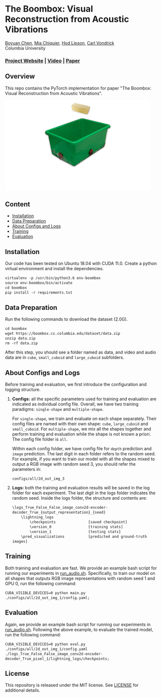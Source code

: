 # The Boombox: Visual Reconstruction from Acoustic Vibrations

[Boyuan Chen](http://boyuanchen.com/),
[Mia Chiquier](https://www.linkedin.com/in/mia-chiquier-3862b9122),
[Hod Lipson](https://www.hodlipson.com/),
[Carl Vondrick](http://www.cs.columbia.edu/~vondrick/)
<br>
Columbia University
<br>

### [Project Website](https://boombox.cs.columbia.edu/) | [Video](https://www.youtube.com/watch?v=fZn-PIlrxRc) | [Paper](http://arxiv.org/abs/2105.08052)

## Overview
This repo contains the PyTorch implementation for paper "The Boombox: Visual Reconstruction from Acoustic Vibrations".

![teaser](figures/teaser.gif)

## Content

- [Installation](#installation)
- [Data Preparation](#data-preparation)
- [About Configs and Logs](#about-configs-and-logs)
- [Training](#training)
- [Evaluation](#evaluation)

## Installation

Our code has been tested on Ubuntu 18.04 with CUDA 11.0. Create a python virtual environment and install the dependencies.

```
virtualenv -p /usr/bin/python3.6 env-boombox
source env-boombox/bin/activate
cd boombox
pip install -r requirements.txt
```

## Data Preparation

Run the following commands to download the dataset (2.0G).

```
cd boombox
wget https://boombox.cs.columbia.edu/dataset/data.zip
unzip data.zip
rm -rf data.zip
```
After this step, you should see a folder named as data, and video and audio data are in `cube`, `small_cuboid` and `large_cuboid` subfolders.

## About Configs and Logs

Before training and evaluation, we first introduce the configuration and logging structure.

1. **Configs:** all the specific parameters used for training and evaluation are indicated as individual config file. Overall, we have two training paradigms: `single-shape` and `multiple-shape`.

    For `single-shape`, we train and evaluate on each shape separately. Their config files are named with their own shape: `cube`, `large_cuboid` and `small_cuboid`. For `multiple-shape`, we mix all the shapes together and perform training and evaluation while the shape is not known a priori. The config file folder is `all`.

    Within each config folder, we have config file for `depth` prediction and `image` prediction. The last digit in each folder refers to the random seed. For example, if you want to train our model with all the shapes mixed to output a RGB image with random seed 3, you should refer the parameters in:
    ```
    configs/all/2d_out_img_3
    ```

2. **Logs:** both the training and evaluation results will be saved in the log folder for each experiment. The last digit in the logs folder indicates the random seed. Inside the logs folder, the structure and contents are:

    ```
    \logs_True_False_False_image_conv2d-encoder-decoder_True_{output_representation}_{seed}
        \lightning_logs
            \checkpoints               [saved checkpoint]
            \version_0                 [training stats]
            \version_1                 [testing stats]
        \pred_visualizations           [predicted and ground-truth images]
    ```

## Training

Both training and evaluation are fast. We provide an example bash script for running our experiments in [run_audio.sh](run_audio.sh). Specifically, to train our model on all shapes that outputs RGB image representations with random seed 1 and GPU 0, run the following command:

```
CUDA_VISIBLE_DEVICES=0 python main.py ./configs/all/2d_out_img_1/config.yaml;
```

## Evaluation

Again, we provide an example bash script for running our experiments in [run_audio.sh](run_audio.sh). Following the above example, to evaluate the trained model, run the following command:

```
CUDA_VISIBLE_DEVICES=0 python eval.py ./configs/all/2d_out_img_1/config.yaml ./logs_True_False_False_image_conv2d-encoder-decoder_True_pixel_1/lightning_logs/checkpoints;
```

## License

This repository is released under the MIT license. See [LICENSE](LICENSE) for additional details.